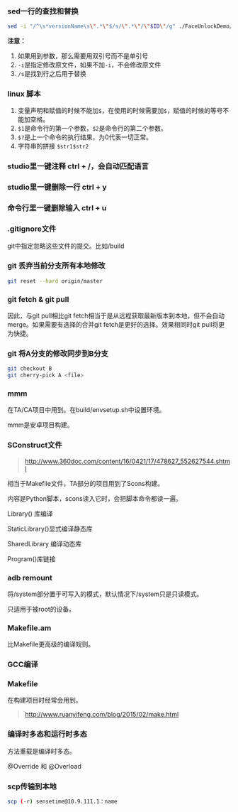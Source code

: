 ### sed一行的查找和替换

```sh
sed -i "/^\s*versionName\s\".*\"$/s/\".*\"/\"$ID\"/g" ./FaceUnlockDemo/build.gradle
```

**注意：**

1. 如果用到参数，那么需要用双引号而不是单引号
2. `-i`是指定修改原文件，如果不加`-i`，不会修改原文件
3. `/s`是找到行之后用于替换

### linux 脚本

1. 变量声明和赋值的时候不能加`$`，在使用的时候需要加`$`，赋值的时候的等号不能加空格。
2. `$1`是命令行的第一个参数，`$2`是命令行的第二个参数。
3. `$?`是上一个命令的执行结果，为0代表一切正常。
4. 字符串的拼接 `$str1$str2`

### studio里一键注释 ctrl + /，会自动匹配语言

### studio里一键删除一行 ctrl + y

### 命令行里一键删除输入 ctrl + u

### .gitignore文件

git中指定忽略这些文件的提交。比如/build

### git 丢弃当前分支所有本地修改

```sh
git reset --hard origin/master
```

### git fetch & git pull

因此，与git pull相比git fetch相当于是从远程获取最新版本到本地，但不会自动merge。如果需要有选择的合并git fetch是更好的选择。效果相同时git pull将更为快捷。

### git 将A分支的修改同步到B分支

```sh
git checkout B
git cherry-pick A <file>
```

### mmm

在TA/CA项目中用到。在build/envsetup.sh中设置环境。

mmm是安卓项目构建。

### SConstruct文件

> http://www.360doc.com/content/16/0421/17/478627_552627544.shtml

相当于Makefile文件，TA部分的项目用到了Scons构建。

内容是Python脚本，scons读入它时，会把脚本命令都读一遍。

Library() 库编译

StaticLibrary()显式编译静态库

SharedLibrary 编译动态库

Program()库链接

### adb remount

将/system部分置于可写入的模式，默认情况下/system只是只读模式。

只适用于被root的设备。

### Makefile.am

比Makefile更高级的编译规则。

### GCC编译

### Makefile

在构建项目时经常会用到。

> http://www.ruanyifeng.com/blog/2015/02/make.html

### 编译时多态和运行时多态

方法重载是编译时多态。

@Override 和 @Overload

### scp传输到本地

```sh
scp (-r) sensetime@10.9.111.1：name
```



